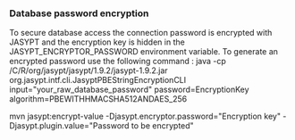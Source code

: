### Database password encryption

To secure database access the connection password is encrypted with JASYPT and the encryption key is hidden in the JASYPT_ENCRYPTOR_PASSWORD environment variable. To generate an encrypted password use the following command : 
java -cp /C/R/org/jasypt/jasypt/1.9.2/jasypt-1.9.2.jar org.jasypt.intf.cli.JasyptPBEStringEncryptionCLI input="your_raw_database_password" password=EncryptionKey algorithm=PBEWITHHMACSHA512ANDAES_256

mvn jasypt:encrypt-value -Djasypt.encryptor.password="Encryption key" -Djasypt.plugin.value="Password to be encrypted"